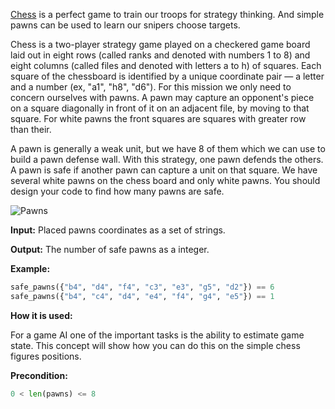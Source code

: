 [Chess](http://en.wikipedia.org/wiki/Chess) is a perfect game to train our troops for strategy thinking.
And simple pawns can be used to learn our snipers choose targets.

Chess is a two-player strategy game played on a checkered game board laid out in eight rows 
(called ranks and denoted with numbers 1 to 8) and eight columns (called files and denoted with letters a to h) of squares.
Each square of the chessboard is identified by a unique coordinate pair
— a letter and a number (ex, "a1", "h8", "d6").
For this mission we only need to concern ourselves with pawns.
A pawn may capture an opponent's piece on a square diagonally in front of it on an adjacent file,
by moving to that square. For white pawns the front squares are squares with greater row than their.

A pawn is generally a weak unit, but we have 8 of them which we can use to build a pawn defense wall.
With this strategy, one pawn defends the others.
A pawn is safe if another pawn can capture a unit on that square.
We have several white pawns on the chess board and only white pawns.
You should design your code to find how many pawns are safe.

![Pawns](pawns.svg)

**Input:** Placed pawns coordinates as a set of strings.

**Output:** The number of safe pawns as a integer.

**Example:**

```python
safe_pawns({"b4", "d4", "f4", "c3", "e3", "g5", "d2"}) == 6
safe_pawns({"b4", "c4", "d4", "e4", "f4", "g4", "e5"}) == 1
```
**How it is used:**

For a game AI one of the important tasks is the ability to estimate game state.
This concept will show how you can do this on the simple chess figures positions.

**Precondition:**
```python
0 < len(pawns) <= 8
```
